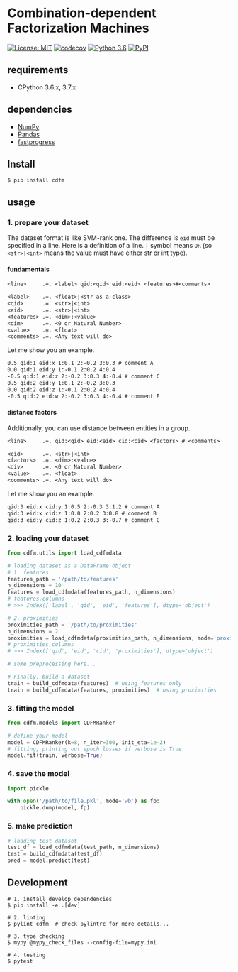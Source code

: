 # Combination-dependent Factorization Machines
[![License: MIT](https://img.shields.io/badge/License-MIT-yellow.svg)](https://opensource.org/licenses/MIT)
[![codecov](https://codecov.io/gh/moriaki3193/cdfm/branch/master/graph/badge.svg)](https://codecov.io/gh/moriaki3193/cdfm)
[![Python 3.6](https://img.shields.io/badge/python-3.6-blue.svg)](https://www.python.org/downloads/release/python-360/)
[![PyPI](https://img.shields.io/pypi/v/cdfm.svg)](https://pypi.org/project/cdfm/)

## requirements
- CPython 3.6.x, 3.7.x

## dependencies
- [NumPy](http://www.numpy.org/)
- [Pandas](https://pandas.pydata.org/)
- [fastprogress](https://github.com/fastai/fastprogress)

## Install
```
$ pip install cdfm
```

## usage
### 1. prepare your dataset
The dataset format is like SVM-rank one.
The difference is `eid` must be specified in a line.
Here is a definition of a line.
`|` symbol means `OR` (so `<str>|<int>` means the value must have either str or int type).

#### fundamentals
```txt
<line>     .=. <label> qid:<qid> eid:<eid> <features>#<comments>

<label>    .=. <float>|<str as a class>
<qid>      .=. <str>|<int>
<eid>      .=. <str>|<int>
<features> .=. <dim>:<value>
<dim>      .=. <0 or Natural Number>
<value>    .=. <float>
<comments> .=. <Any text will do>
```

Let me show you an example.

```txt
0.5 qid:1 eid:x 1:0.1 2:-0.2 3:0.3 # comment A
0.0 qid:1 eid:y 1:-0.1 2:0.2 4:0.4
-0.5 qid:1 eid:z 2:-0.2 3:0.3 4:-0.4 # comment C
0.5 qid:2 eid:y 1:0.1 2:-0.2 3:0.3
0.0 qid:2 eid:z 1:-0.1 2:0.2 4:0.4
-0.5 qid:2 eid:w 2:-0.2 3:0.3 4:-0.4 # comment E
```

#### distance factors
Additionally, you can use distance between entities in a group.
```txt
<line>     .=. qid:<qid> eid:<eid> cid:<cid> <factors> # <comments>

<cid>      .=. <str>|<int>
<factors>  .=. <dim>:<value>
<div>      .=. <0 or Natural Number>
<value>    .=. <float>
<comments> .=. <Any text will do>
```

Let me show you an example.

```txt
qid:3 eid:x cid:y 1:0.5 2:-0.3 3:1.2 # comment A
qid:3 eid:x cid:z 1:0.0 2:0.2 3:0.8 # comment B
qid:3 eid:y cid:z 1:0.2 2:0.3 3:-0.7 # comment C
```

### 2. loading your dataset
```python
from cdfm.utils import load_cdfmdata

# loading dataset as a DataFrame object
# 1. features
features_path = '/path/to/features'
n_dimensions = 10
features = load_cdfmdata(features_path, n_dimensions)
# features.columns
# >>> Index(['label', 'qid', 'eid', 'features'], dtype='object')

# 2. proximities
proximities_path = '/path/to/proximities'
n_dimensions = 2
proximities = load_cdfmdata(proximities_path, n_dimensions, mode='proximity')
# proximities.columns
# >>> Index(['qid', 'eid', 'cid', 'proximities'], dtype='object')

# some preprocessing here...

# Finally, build a dataset
train = build_cdfmdata(features)  # using features only
train = build_cdfmdata(features, proximities)  # using proximities
```

### 3. fitting the model
```python
from cdfm.models import CDFMRanker

# define your model
model = CDFMRanker(k=8, n_iter=300, init_eta=1e-2)
# fitting, printing out epoch losses if verbose is True
model.fit(train, verbose=True)
```

### 4. save the model
```python
import pickle

with open('/path/to/file.pkl', mode='wb') as fp:
    pickle.dump(model, fp)
```

### 5. make prediction
```python
# loading test dataset
test_df = load_cdfmdata(test_path, n_dimensions)
test = build_cdfmdata(test_df)
pred = model.predict(test)
```

## Development
```shell
# 1. install develop dependencies
$ pip install -e .[dev]

# 2. linting
$ pylint cdfm  # check pylintrc for more details...

# 3. type checking
$ mypy @mypy_check_files --config-file=mypy.ini

# 4. testing
$ pytest
```